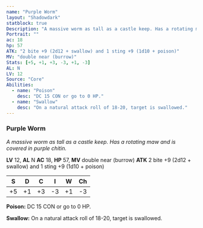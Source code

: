 ```yaml
---
name: "Purple Worm"
layout: "Shadowdark"
statblock: true
Description: "A massive worm as tall as a castle keep. Has a rotating maw and is covered in purple chitin."
Portrait: ""
ac: 18
hp: 57
ATK: "2 bite +9 (2d12 + swallow) and 1 sting +9 (1d10 + poison)"
MV: "double near (burrow)"
Stats: [+5, +1, +3, -3, +1, -3]
AL: N
LV: 12
Source: "Core"
Abilities:
  - name: "Poison"
    desc: "DC 15 CON or go to 0 HP."
  - name: "Swallow"
    desc: "On a natural attack roll of 18-20, target is swallowed."
---
```


### Purple Worm

_A massive worm as tall as a castle keep. Has a rotating maw and is covered in purple chitin._

**LV** 12, **AL** N
**AC** 18, **HP** 57, **MV** double near (burrow)
**ATK** 2 bite +9 (2d12 + swallow) and 1 sting +9 (1d10 + poison)

|  S  |  D  |  C  |  I  |  W  |  Ch  |
|:---:|:---:|:---:|:---:|:---:|:----:|
| +5 | +1 | +3 | -3 | +1 | -3 |

**Poison:** DC 15 CON or go to 0 HP.

**Swallow:** On a natural attack roll of 18-20, target is swallowed.

